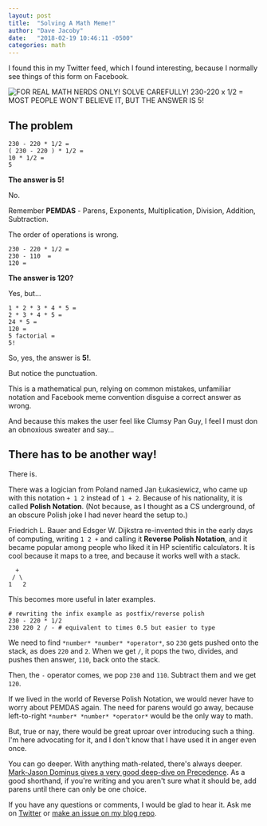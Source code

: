 ```yaml
---
layout: post
title:  "Solving A Math Meme!"
author: "Dave Jacoby"
date:   "2018-02-19 10:46:11 -0500"
categories: math
---
```


I found this in my Twitter feed, which I found interesting, because I normally see things of this form on Facebook.

![FOR REAL MATH NERDS ONLY! 
SOLVE CAREFULLY! 
230-220 x 1/2 =
MOST PEOPLE WON'T BELIEVE IT, BUT THE ANSWER IS 5!](/images/five.jpg)

## The problem

    230 - 220 * 1/2 =
    ( 230 - 220 ) * 1/2 =
    10 * 1/2 =
    5

**The answer is 5!**

No.

Remember **PEMDAS** - Parens, Exponents, Multiplication, Division, Addition, Subtraction. 

The order of operations is wrong.

    230 - 220 * 1/2 =
    230 - 110  =
    120 =

**The answer is 120?**

Yes, but...

    1 * 2 * 3 * 4 * 5 =
    2 * 3 * 4 * 5 =
    24 * 5 =
    120 =
    5 factorial =
    5!

So, yes, the answer is **5!**.

But notice the punctuation.

This is a mathematical pun, relying on common mistakes, unfamiliar notation and Facebook meme convention disguise a correct answer as wrong.

And because this makes the user feel like Clumsy Pan Guy, I feel I must don an obnoxious sweater and say...

## There has to be another way!

There is. 

There was a logician from Poland named Jan Łukasiewicz, who came up with this notation `+ 1 2` instead of `1 + 2`. Because of his nationality, it is called **Polish Notation**. (Not because, as I thought as a CS underground, of an obscure Polish joke I had never heard the setup to.)

Friedrich L. Bauer and Edsger W. Dijkstra re-invented this in the early days of computing, writing `1 2 +` and calling it **Reverse Polish Notation**, and it became popular among people who liked it in HP scientific calculators. It is cool because it maps to a tree, and because it works well with a stack. 

``` 
  +
 / \
1   2
```

This becomes more useful in later examples. 

    # rewriting the infix example as postfix/reverse polish 
    230 - 220 * 1/2    
    230 220 2 / - # equivalent to times 0.5 but easier to type

We need to find `*number* *number* *operator*`, so `230` gets pushed onto the stack, as does `220` and `2`. When we get `/`, it pops the two, divides, and pushes then answer, `110`, back onto the stack.

Then, the `-` operator comes, we pop `230` and `110`. Subtract them and we get `120`.  

If we lived in the world of Reverse Polish Notation, we would never have to worry about PEMDAS again. The need for parens would go away, because left-to-right `*number* *number* *operator*` would be the only way to math.

But, true or nay, there would be great uproar over introducing such a thing. I'm here advocating for it, and I don't know that I have used it in anger even once.

You can go deeper. With anything math-related, there's always deeper. [Mark-Jason Dominus gives a very good deep-dive on Precedence](https://perl.plover.com/FAQs/Precedence.html). As a good shorthand, if you're writing and you aren't sure what it should be, add parens until there can only be one choice.

If you have any questions or comments, I would be glad to hear it. Ask me on [Twitter](https://twitter.com/jacobydave) or [make an issue on my blog repo](https://github.com/jacoby/jacoby.github.io).


